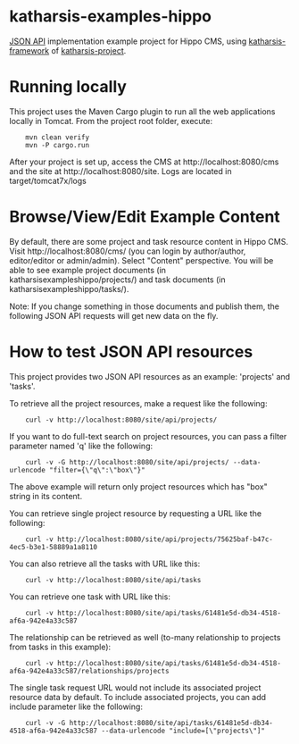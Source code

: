 # katharsis-examples-hippo
[JSON API](http://jsonapi.org/) implementation example project for Hippo CMS,
using [katharsis-framework](https://github.com/katharsis-project/katharsis-framework)
of [katharsis-project](https://github.com/katharsis-project).


# Running locally

This project uses the Maven Cargo plugin to run all the web applications locally in Tomcat.
From the project root folder, execute:

```
    mvn clean verify
    mvn -P cargo.run
```

After your project is set up, access the CMS at http://localhost:8080/cms and the site at http://localhost:8080/site.
Logs are located in target/tomcat7x/logs

# Browse/View/Edit Example Content

By default, there are some project and task resource content in Hippo CMS.
Visit http://localhost:8080/cms/ (you can login by author/author, editor/editor or admin/admin).
Select "Content" perspective. You will be able to see example project documents (in katharsisexampleshippo/projects/) and
task documents (in katharsisexampleshippo/tasks/).

Note: If you change something in those documents and publish them, the following JSON API requests will get new data on the fly.

# How to test JSON API resources

This project provides two JSON API resources as an example: 'projects' and 'tasks'.

To retrieve all the project resources, make a request like the following:

```
    curl -v http://localhost:8080/site/api/projects/
```

If you want to do full-text search on project resources, you can pass a filter parameter named 'q' like the following:

```
    curl -v -G http://localhost:8080/site/api/projects/ --data-urlencode "filter={\"q\":\"box\"}"
```

The above example will return only project resources which has "box" string in its content.

You can retrieve single project resource by requesting a URL like the following:

```
    curl -v http://localhost:8080/site/api/projects/75625baf-b47c-4ec5-b3e1-58889a1a8110
```

You can also retrieve all the tasks with URL like this:

```
    curl -v http://localhost:8080/site/api/tasks
```

You can retrieve one task with URL like this:

```
    curl -v http://localhost:8080/site/api/tasks/61481e5d-db34-4518-af6a-942e4a33c587
```

The relationship can be retrieved as well (to-many relationship to projects from tasks in this example):

```
    curl -v http://localhost:8080/site/api/tasks/61481e5d-db34-4518-af6a-942e4a33c587/relationships/projects
```

The single task request URL would not include its associated project resource data by default.
To include associated projects, you can add include parameter like the following:

```
    curl -v -G http://localhost:8080/site/api/tasks/61481e5d-db34-4518-af6a-942e4a33c587 --data-urlencode "include=[\"projects\"]"
```

